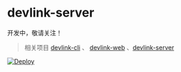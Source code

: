 # devlink-server

开发中，敬请关注！

> 相关项目 [devlink-cli](https://github.com/developerlinks/devlink-cli) 、 [devlink-web](https://github.com/developerlinks/devlink-web) 、[devlink-server](https://github.com/developerlinks/devlink-server)

[![Deploy](https://github.com/developerlinks/devlink-server/actions/workflows/deploy.yml/badge.svg)](https://github.com/developerlinks/devlink-server/actions/workflows/deploy.yml)

